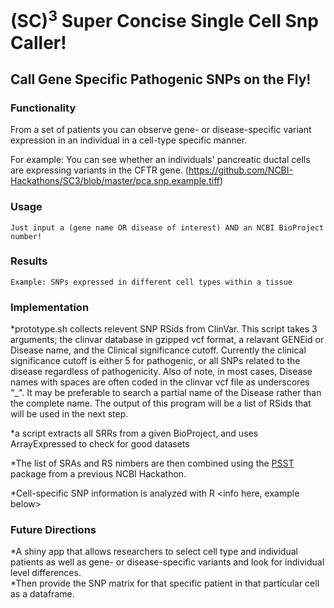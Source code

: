 # (SC)<sup>3</sup> Super Concise Single Cell Snp Caller!

## Call Gene Specific Pathogenic SNPs on the Fly!

### Functionality

From a set of patients you can observe gene- or disease-specific variant expression in an individual in a cell-type specific manner.  

For example:  You can see whether an individuals' pancreatic ductal cells are expressing variants in the CFTR gene.  (https://github.com/NCBI-Hackathons/SC3/blob/master/pca.snp.example.tiff)

### Usage

```Just input a (gene name OR disease of interest) AND an NCBI BioProject number!```

### Results

```Example: SNPs expressed in different cell types within a tissue```

### Implementation

*prototype.sh collects relevent SNP RSids from ClinVar. This script takes 3 arguments; the clinvar database in gzipped vcf format, a relavant GENEid or Disease name, and the Clinical significance cutoff. Currently the clinical significance cutoff is either 5 for pathogenic, or all SNPs related to the disease regardless of pathogenicity. Also of note, in most cases, Disease names with spaces are often coded in the clinvar vcf file as underscores "_". It may be preferable to search a partial name of the Disease rather than the complete name. The output of this program will be a list of RSids that will be used in the next step.

*a script extracts all SRRs from a given BioProject, and uses ArrayExpressed to check for good datasets

*The list of SRAs and RS nimbers are then combined using the [PSST](https://github.com/NCBI-Hackathons/PSST) package from a previous NCBI Hackathon. <Jake Write this section> 

*Cell-specific SNP information is analyzed with R <info here, example below>

### Future Directions

*A shiny app that allows researchers to select cell type and individual patients as well as gene- or disease-specific variants and look for individual level differences.  
*Then provide the SNP matrix for that specific patient in that particular cell as a dataframe.  
